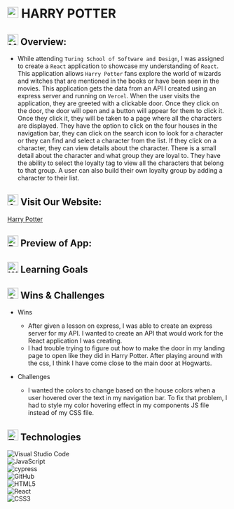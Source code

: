 # <img src="https://raw.githubusercontent.com/Tarikul-Islam-Anik/Animated-Fluent-Emojis/master/Emojis/People/Man%20Mage.png" alt="Man Mage" width="25" height="25" /> HARRY POTTER

## <img src="https://raw.githubusercontent.com/Tarikul-Islam-Anik/Animated-Fluent-Emojis/master/Emojis/Travel%20and%20places/Milky%20Way.png" alt="Milky Way" width="25" height="25" /> Overview:
- While attending `Turing School of Software and Design`, I was assigned to create a `React` application to showcase my understanding of `React`. This application allows `Harry Potter` fans explore the world of wizards and witches that are mentioned in the books or have been seen in the movies. This application gets the data from an API I created using an express server and running on `Vercel`. When the user visits the application, they are greeted with a clickable door. Once they click on the door, the door will open and a button will appear for them to click it. Once they click it, they will be taken to a page where all the characters are displayed. They have the option to click on the four houses in the navigation bar, they can click on the search icon to look for a character or they can find and select a character from the list. If they click on a character, they can view details about the character. There is a small detail about the character and what group they are loyal to. They have the ability to select the loyalty tag to view all the characters that belong to that group. A user can also build their own loyalty group by adding a character to their list.

## <img src="https://raw.githubusercontent.com/Tarikul-Islam-Anik/Animated-Fluent-Emojis/master/Emojis/Travel%20and%20places/Airplane%20Departure.png" alt="Airplane Departure" width="25" height="25" /> Visit Our Website:

[Harry Potter](https://harrypotter-red.vercel.app/#/)

## <img src="https://raw.githubusercontent.com/Tarikul-Islam-Anik/Animated-Fluent-Emojis/master/Emojis/Travel%20and%20places/Rocket.png" alt="Rocket" width="25" height="25" /> Preview of App:


## <img src="https://raw.githubusercontent.com/Tarikul-Islam-Anik/Animated-Fluent-Emojis/master/Emojis/Hand%20gestures/Writing%20Hand.png" alt="Writing Hand" width="25" height="25" /> Learning Goals

## <img src="https://raw.githubusercontent.com/Tarikul-Islam-Anik/Animated-Fluent-Emojis/master/Emojis/Smilies/Grinning%20Face%20with%20Big%20Eyes.png" alt="Grinning Face with Big Eyes" width="25" height="25" /> Wins & Challenges
- Wins
    - After given a lesson on express, I was able to create an express server for my API. I wanted to create an API that would work for the React application I was creating. 
    - I had trouble trying to figure out how to make the door in my landing page to open like they did in Harry Potter. After playing around with the css, I think I have come close to the main door at Hogwarts.

- Challenges
    - I wanted the colors to change based on the house colors when a user hovered over the text in my navigation bar. To fix that problem, I had to style my color hovering effect in my components JS file instead of my CSS file.

## <img src="https://raw.githubusercontent.com/Tarikul-Islam-Anik/Animated-Fluent-Emojis/master/Emojis/People/Technologist.png" alt="Technologist" width="25" height="25" /> Technologies

![Visual Studio Code](https://img.shields.io/badge/Visual%20Studio%20Code-0078d7.svg?style=for-the-badge&logo=visual-studio-code&logoColor=white)
<br>
![JavaScript](https://img.shields.io/badge/javascript-%23323330.svg?style=for-the-badge&logo=javascript&logoColor=%23F7DF1E)
<br>
![cypress](https://img.shields.io/badge/-cypress-%23E5E5E5?style=for-the-badge&logo=cypress&logoColor=058a5e)
<br>
![GitHub](https://img.shields.io/badge/github-%23121011.svg?style=for-the-badge&logo=github&logoColor=white)
<br>
![HTML5](https://img.shields.io/badge/html5-%23E34F26.svg?style=for-the-badge&logo=html5&logoColor=white)
<br>
![React](https://img.shields.io/badge/react-%2320232a.svg?style=for-the-badge&logo=react&logoColor=%2361DAFB)
<br>
![CSS3](https://img.shields.io/badge/css3-%231572B6.svg?style=for-the-badge&logo=css3&logoColor=white)
